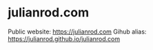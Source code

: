 # julianrod.com
Public website: https://julianrod.com
Gihub alias: https://julianrod.github.io/julianrod.com
